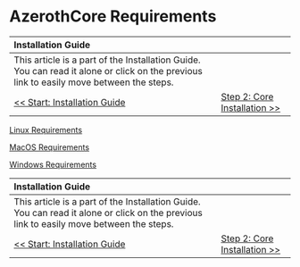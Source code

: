 # AzerothCore Requirements

| Installation Guide | | |
| :- | :- | :- |
| This article is a part of the Installation Guide. You can read it alone or click on the previous link to easily move between the steps. |
| [<< Start: Installation Guide](installation-guide.md) | | [Step 2: Core Installation >>](core-intallation.md) |

[Linux Requirements](linux-requirements.md)

[MacOS Requirements](macos-requirements.md)

[Windows Requirements](windows-requirements.md)

| Installation Guide | | |
| :- | :- | :- |
| This article is a part of the Installation Guide. You can read it alone or click on the previous link to easily move between the steps. |
| [<< Start: Installation Guide](installation-guide.md) | | [Step 2: Core Installation >>](core-intallation.md) |
